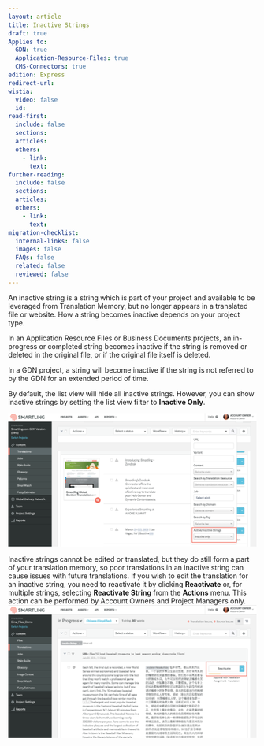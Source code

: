 ```yaml
---
layout: article
title: Inactive Strings
draft: true
Applies to:
  GDN: true
  Application-Resource-Files: true
  CMS-Connectors: true
edition: Express
redirect-url:
wistia:
  video: false
  id:
read-first:
  include: false
  sections:
  articles:
  others:
    - link:
      text:
further-reading:
  include: false
  sections:
  articles:
  others:
    - link:
      text:
migration-checklist:
  internal-links: false
  images: false
  FAQs: false
  related: false
  reviewed: false
---
```



An inactive string is a string which is part of your project and available to be leveraged from Translation Memory, but no longer appears in a translated file or website. How a string becomes inactive depends on your project type.

In an Application Resource Files or Business Documents projects, an in-progress or completed string becomes inactive if the string is removed or deleted in the original file, or if the original file itself is deleted.

In a GDN project, a string will become inactive if the string is not referred to by the GDN for an extended period of time.

By default, the list view will hide all inactive strings. However, you can show inactive strings by setting the list view filter to **Inactive Only**.

![](/uploads/versions/screenshot_6_21_16__1_36_pm---x----2560-1379x---.png)

Inactive strings cannot be edited or translated, but they do still form a part of your translation memory, so poor translations in an inactive string can cause issues with future translations. If you wish to edit the translation for an inactive string, you need to reactivate it by clicking **Reactivate** or, for multiple strings, selecting **Reactivate String** from the **Actions** menu. This action can be performed by Account Owners and Project Managers only.![](/uploads/versions/screenshot_6_21_16__1_45_pm---x----2560-1374x---.png)